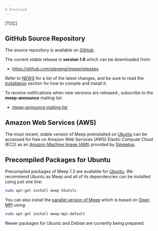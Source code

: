 ```yaml
---
# Download
---
```


[TOC]

GitHub Source Repository
------------------------

The source repository is available on [GitHub](https://github.com/stevengj/meep).

The current stable release is **version 1.6** which can be downloaded from:

-   <https://github.com/stevengj/meep/releases>

Refer to [NEWS](https://github.com/stevengj/meep/blob/master/NEWS.md) for a list of the latest changes, and be sure to read the [Installation](Installation.md) section for how to compile and install it.

To receive notifications when new versions are released:, subscribe to the **meep-announce** mailing list:

-   [meep-announce mailing list](http://ab-initio.mit.edu/cgi-bin/mailman/listinfo/meep-announce)

Amazon Web Services (AWS)
-------------------------

The most recent, stable version of Meep preinstalled on [Ubuntu](https://en.wikipedia.org/wiki/Ubuntu) can be accessed for free on Amazon Web Services (AWS) Elastic Compute Cloud (EC2) as an [Amazon Machine Image (AMI)](https://aws.amazon.com/marketplace/pp/B01KHWH0AS) provided by [Simpetus](http://www.simpetus.com/launchsims.html).

Precompiled Packages for Ubuntu
-------------------------------

Precompiled packages of Meep 1.3 are available for [Ubuntu](https://packages.ubuntu.com/search?keywords=meep). We recommend Ubuntu as Meep and all of its dependencies can be installed using just one line:

```sh
sudo apt-get install meep h5utils
```

You can also install the [parallel version of Meep](http://packages.debian.org/testing/science/meep-mpi-default) which is based on [Open MPI](https://www.open-mpi.org/) using:

```sh
sudo apt-get install meep-mpi-default
```

Newer packages for Ubuntu and Debian are currently being prepared.
